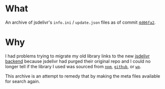 # What

An archive of jsdelivr's ``info.ini`` / ``update.json`` files as of commit [``4d06fa2``](https://github.com/jsdelivr/jsdelivr/tree/4d06fa2192f4bf7672cd31ff92b074fac8a07456).

# Why

I had problems trying to migrate my old library links to the new [jsdelivr backend](https://github.com/jsdelivr/jsdelivr/#usage) because jsdelivr had purged their original repo and I could no longer tell if the library I used was sourced from [``npm``](https://github.com/jsdelivr/jsdelivr/#npm), [``github``](https://github.com/jsdelivr/jsdelivr/#github), or [``wp``](https://github.com/jsdelivr/jsdelivr/#wordpress).

This archive is an attempt to remedy that by making the meta files available for search again.
